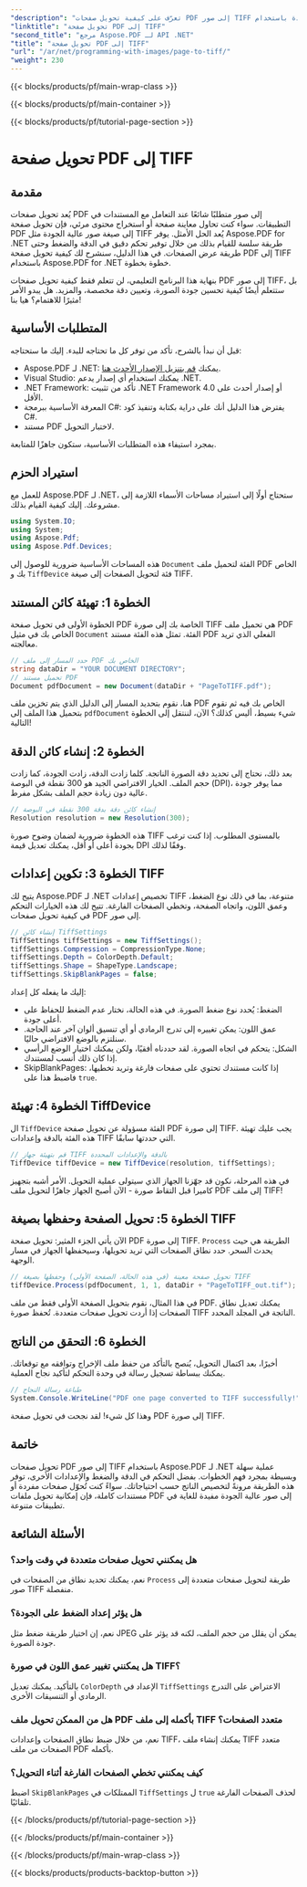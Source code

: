 ```yaml
---
"description": "تعرّف على كيفية تحويل صفحات PDF إلى صور TIFF عالية الجودة باستخدام Aspose.PDF لـ .NET. يغطي هذا الدليل التفصيلي الدقة والضغط والمزيد."
"linktitle": "تحويل صفحة PDF إلى TIFF"
"second_title": "مرجع Aspose.PDF لـ API .NET"
"title": "تحويل صفحة PDF إلى TIFF"
"url": "/ar/net/programming-with-images/page-to-tiff/"
"weight": 230
---
```


{{< blocks/products/pf/main-wrap-class >}}

{{< blocks/products/pf/main-container >}}

{{< blocks/products/pf/tutorial-page-section >}}

# تحويل صفحة PDF إلى TIFF

## مقدمة

يُعد تحويل صفحات PDF إلى صور متطلبًا شائعًا عند التعامل مع المستندات في التطبيقات. سواء كنت تحاول معاينة صفحة أو استخراج محتوى مرئي، فإن تحويل صفحة PDF إلى صيغة صور عالية الجودة مثل TIFF يُعد الحل الأمثل. يوفر Aspose.PDF for .NET طريقة سلسة للقيام بذلك من خلال توفير تحكم دقيق في الدقة والضغط وحتى طريقة عرض الصفحات. في هذا الدليل، سنشرح لك كيفية تحويل صفحة PDF إلى TIFF باستخدام Aspose.PDF for .NET خطوة بخطوة.

بنهاية هذا البرنامج التعليمي، لن تتعلم فقط كيفية تحويل صفحات PDF إلى صور TIFF، بل ستتعلم أيضًا كيفية تحسين جودة الصورة، وتعيين دقة مخصصة، والمزيد. هل يبدو الأمر مثيرًا للاهتمام؟ هيا بنا!

## المتطلبات الأساسية

قبل أن نبدأ بالشرح، تأكد من توفر كل ما تحتاجه للبدء. إليك ما ستحتاجه:

- Aspose.PDF لـ .NET: يمكنك [قم بتنزيل الإصدار الأحدث هنا](https://releases.aspose.com/pdf/net/).
- Visual Studio: يمكنك استخدام أي إصدار يدعم .NET.
- .NET Framework: تأكد من تثبيت .NET Framework 4.0 أو إصدار أحدث على الأقل.
- المعرفة الأساسية ببرمجة C#: يفترض هذا الدليل أنك على دراية بكتابة وتنفيذ كود C#.
- مستند PDF لاختبار التحويل.

بمجرد استيفاء هذه المتطلبات الأساسية، ستكون جاهزًا للمتابعة.

## استيراد الحزم

للعمل مع Aspose.PDF لـ .NET، ستحتاج أولًا إلى استيراد مساحات الأسماء اللازمة إلى مشروعك. إليك كيفية القيام بذلك.

```csharp
using System.IO;
using System;
using Aspose.Pdf;
using Aspose.Pdf.Devices;
```

هذه المساحات الأساسية ضرورية للوصول إلى `Document` الفئة لتحميل ملف PDF الخاص بك و `TiffDevice` فئة لتحويل الصفحات إلى صيغة TIFF.

## الخطوة 1: تهيئة كائن المستند

الخطوة الأولى في تحويل صفحة PDF الخاصة بك إلى صورة TIFF هي تحميل ملف PDF الخاص بك في مثيل `Document` الفئة. تمثل هذه الفئة مستند PDF الفعلي الذي تريد معالجته.

```csharp
// حدد المسار إلى ملف PDF الخاص بك
string dataDir = "YOUR DOCUMENT DIRECTORY";
// تحميل مستند PDF
Document pdfDocument = new Document(dataDir + "PageToTIFF.pdf");
```

هنا، نقوم بتحديد المسار إلى الدليل الذي يتم تخزين ملف PDF الخاص بك فيه ثم نقوم بتحميل هذا الملف إلى `pdfDocument` شيء بسيط، أليس كذلك؟ الآن، لننتقل إلى الخطوة التالية!

## الخطوة 2: إنشاء كائن الدقة

بعد ذلك، نحتاج إلى تحديد دقة الصورة الناتجة. كلما زادت الدقة، زادت الجودة، كما زادت حجم الملف. الخيار الافتراضي الجيد هو 300 نقطة في البوصة (DPI)، مما يوفر جودة عالية دون زيادة حجم الملف بشكل مفرط.

```csharp
// إنشاء كائن دقة بدقة 300 نقطة في البوصة
Resolution resolution = new Resolution(300);
```

هذه الخطوة ضرورية لضمان وضوح صورة TIFF بالمستوى المطلوب. إذا كنت ترغب بجودة أعلى أو أقل، يمكنك تعديل قيمة DPI وفقًا لذلك.

## الخطوة 3: تكوين إعدادات TIFF

يتيح لك Aspose.PDF لـ .NET تخصيص إعدادات TIFF متنوعة، بما في ذلك نوع الضغط، وعمق اللون، واتجاه الصفحة، وتخطي الصفحات الفارغة. تتيح لك هذه الخيارات التحكم في كيفية تحويل صفحات PDF إلى صور.

```csharp
// إنشاء كائن TiffSettings
TiffSettings tiffSettings = new TiffSettings();
tiffSettings.Compression = CompressionType.None;
tiffSettings.Depth = ColorDepth.Default;
tiffSettings.Shape = ShapeType.Landscape;
tiffSettings.SkipBlankPages = false;
```

إليك ما يفعله كل إعداد:
- الضغط: يُحدد نوع ضغط الصورة. في هذه الحالة، نختار عدم الضغط للحفاظ على أعلى جودة.
- عمق اللون: يمكن تغييره إلى تدرج الرمادي أو أي تنسيق ألوان آخر عند الحاجة. سنلتزم بالوضع الافتراضي حاليًا.
- الشكل: يتحكم في اتجاه الصورة. لقد حددناه أفقيًا، ولكن يمكنك اختيار الوضع الرأسي إذا كان ذلك أنسب لمستندك.
- SkipBlankPages: إذا كانت مستندك تحتوي على صفحات فارغة وتريد تخطيها، فاضبط هذا على `true`.

## الخطوة 4: تهيئة TiffDevice

ال `TiffDevice` الفئة مسؤولة عن تحويل صفحة PDF إلى صورة TIFF. يجب عليك تهيئة هذه الفئة بالدقة وإعدادات TIFF التي حددتها سابقًا.

```csharp
// قم بتهيئة جهاز TIFF بالدقة والإعدادات المحددة
TiffDevice tiffDevice = new TiffDevice(resolution, tiffSettings);
```

في هذه المرحلة، نكون قد جهّزنا الجهاز الذي سيتولى عملية التحويل. الأمر أشبه بتجهيز كاميرا قبل التقاط صورة - الآن أصبح الجهاز جاهزًا لتحويل ملف PDF إلى ملف TIFF!

## الخطوة 5: تحويل الصفحة وحفظها بصيغة TIFF

الآن يأتي الجزء المثير: تحويل صفحة PDF إلى صورة TIFF. `Process` الطريقة هي حيث يحدث السحر. حدد نطاق الصفحات التي تريد تحويلها، وسيحفظها الجهاز في مسار الوجهة.

```csharp
// تحويل صفحة معينة (في هذه الحالة، الصفحة الأولى) وحفظها بصيغة TIFF
tiffDevice.Process(pdfDocument, 1, 1, dataDir + "PageToTIFF_out.tif");
```

في هذا المثال، نقوم بتحويل الصفحة الأولى فقط من ملف PDF. يمكنك تعديل نطاق الصفحات إذا أردت تحويل صفحات متعددة. تُحفظ صورة TIFF الناتجة في المجلد المحدد.

## الخطوة 6: التحقق من الناتج

أخيرًا، بعد اكتمال التحويل، يُنصح بالتأكد من حفظ ملف الإخراج وتوافقه مع توقعاتك. يمكنك ببساطة تسجيل رسالة في وحدة التحكم لتأكيد نجاح العملية.

```csharp
// طباعة رسالة النجاح
System.Console.WriteLine("PDF one page converted to TIFF successfully!");
```

وهذا كل شيء! لقد نجحت في تحويل صفحة PDF إلى صورة TIFF.

## خاتمة

تحويل صفحات PDF إلى صور TIFF باستخدام Aspose.PDF لـ .NET عملية سهلة وبسيطة بمجرد فهم الخطوات. بفضل التحكم في الدقة والضغط والإعدادات الأخرى، توفر هذه الطريقة مرونةً لتخصيص الناتج حسب احتياجاتك. سواءً كنت تُحوّل صفحات مفردة أو مستندات كاملة، فإن إمكانية تحويل ملفات PDF إلى صور عالية الجودة مفيدة للغاية في تطبيقات متنوعة.

## الأسئلة الشائعة

### هل يمكنني تحويل صفحات متعددة في وقت واحد؟
نعم، يمكنك تحديد نطاق من الصفحات في `Process` طريقة لتحويل صفحات متعددة إلى صور TIFF منفصلة.

### هل يؤثر إعداد الضغط على الجودة؟
نعم، إن اختيار طريقة ضغط مثل JPEG يمكن أن يقلل من حجم الملف، لكنه قد يؤثر على جودة الصورة.

### هل يمكنني تغيير عمق اللون في صورة TIFF؟
بالتأكيد. يمكنك تعديل `ColorDepth` الإعداد في `TiffSettings` الاعتراض على التدرج الرمادي أو التنسيقات الأخرى.

### هل من الممكن تحويل ملف PDF بأكمله إلى ملف TIFF متعدد الصفحات؟
نعم، من خلال ضبط نطاق الصفحات وإعدادات TIFF، يمكنك إنشاء ملف TIFF متعدد الصفحات من ملف PDF بأكمله.

### كيف يمكنني تخطي الصفحات الفارغة أثناء التحويل؟
اضبط `SkipBlankPages` الممتلكات في `TiffSettings` ل `true` لحذف الصفحات الفارغة تلقائيًا.

{{< /blocks/products/pf/tutorial-page-section >}}

{{< /blocks/products/pf/main-container >}}

{{< /blocks/products/pf/main-wrap-class >}}

{{< blocks/products/products-backtop-button >}}